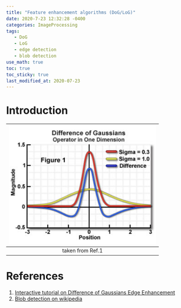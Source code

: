 ```yaml
---
title: "Feature enhancement algorithms (DoG/LoG)"
date: 2020-7-23 12:32:28 -0400
categories: ImageProcessing
tags:
   - DoG 
   - LoG
   - edge detection 
   - blob detection 
use_math: true
toc: true
toc_sticky: true
last_modified_at: 2020-07-23
---
```



# Introduction 




|<img src="/assets/images/DoG.png" width="400px" >|
|:--:| 
|taken from Ref.1|




# References 
  
  1. [Interactive tutorial on Difference of Gaussians Edge Enhancement](https://micro.magnet.fsu.edu/primer/java/digitalimaging/processing/diffgaussians/index.html)   
  2. [Blob detection on wikipedia](https://en.wikipedia.org/wiki/Blob_detection#The_Laplacian_of_Gaussian)  
  
  
  
  
  
